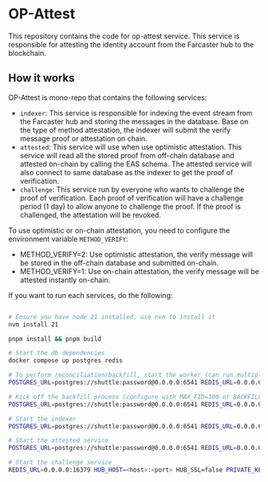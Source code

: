 # OP-Attest
This repository contains the code for op-attest service. This service is responsible for attesting the identity account from the Farcaster hub to the blockchain.

## How it works
OP-Attest is mono-repo that contains the following services:
- `indexer`: This service is responsible for indexing the event stream from the Farcaster hub and storing the messages in the database. Base on the type of method attestation, the indexer will submit the verify message proof or attestation on chain.
- `attested`: This service will use when use optimistic attestation. This service will read all the stored proof from off-chain database and attested on-chain by calling the EAS schema. The attested service will also connect to same database as the indexer to get the proof of verification.
- `challenge`: This service run by everyone who wants to challenge the proof of verification. Each proof of verification will have a challenge period (1 day) to allow anyone to challenge the proof. If the proof is challenged, the attestation will be revoked.

To use optimistic or on-chain attestation, you need to configure the environment variable `METHOD_VERIFY`:
- METHOD_VERIFY=2: Use optimistic attestation, the verify message will be stored in the off-chain database and submitted on-chain.
- METHOD_VERIFY=1: Use on-chain attestation, the verify message will be attested instantly on-chain.

If you want to run each services, do the following:
```bash

# Ensure you have node 21 installed, use nvm to install it
nvm install 21

pnpm install && pnpm build

# Start the db dependencies
docker compose up postgres redis

# To perform reconciliation/backfill, start the worker (can run multiple processes to speed this up)
POSTGRES_URL=postgres://shuttle:password@0.0.0.0:6541 REDIS_URL=0.0.0.0:16379 HUB_HOST=<host>:<port> HUB_SSL=false PRIVATE_KEY=<private_key> MAX_FID=100 RPC_URL=<rpc_op> pnpm start worker

# Kick off the backfill process (configure with MAX_FID=100 or BACKFILL_FIDS=1,2,3)
POSTGRES_URL=postgres://shuttle:password@0.0.0.0:6541 REDIS_URL=0.0.0.0:16379 HUB_HOST=<host>:<port> HUB_SSL=false PRIVATE_KEY=<private_key> MAX_FID=100 RPC_URL=<rpc_op> BACKFILL_FIDS=12,32 pnpm start backfill

# Start the indexer
POSTGRES_URL=postgres://shuttle:password@0.0.0.0:6541 REDIS_URL=0.0.0.0:16379 HUB_HOST=<host>:<port> HUB_SSL=false PRIVATE_KEY=<private_key> METHOD_VERIFY=2 RPC_URL=<rpc_op> FARCASTER_OPTIMISTIC_VERIFY_ADDRESS=0x pnpm start indexer

# Start the attested service
POSTGRES_URL=postgres://shuttle:password@0.0.0.0:6541 REDIS_URL=0.0.0.0:16379 PRIVATE_KEY=<private_key> RPC_URL=<rpc_op> RESOLVER_ADDRESS=<address of resolver> pnpm start attested

# Start the challenge service
REDIS_URL=0.0.0.0:16379 HUB_HOST=<host>:<port> HUB_SSL=false PRIVATE_KEY=<private_key> RPC_URL=<rpc_op> pnpm start challenge
```